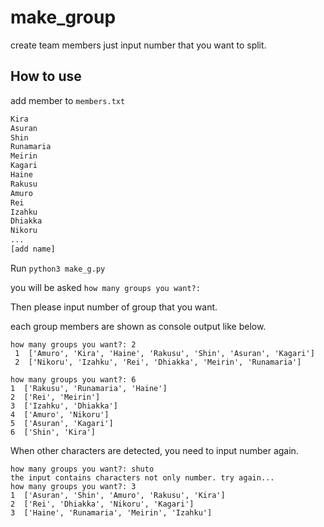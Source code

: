 # make_group
create team members just input number that you want to split.

## How to use

add member to `members.txt`

```txt:members.txt
Kira
Asuran
Shin
Runamaria
Meirin
Kagari
Haine
Rakusu
Amuro
Rei
Izahku
Dhiakka
Nikoru
...
[add name]
```


Run `python3 make_g.py`

you will be asked `how many groups you want?: `

Then please input number of group that you want.

each group members are shown as console output like below.

```console:
how many groups you want?: 2
 1  ['Amuro', 'Kira', 'Haine', 'Rakusu', 'Shin', 'Asuran', 'Kagari']
 2  ['Nikoru', 'Izahku', 'Rei', 'Dhiakka', 'Meirin', 'Runamaria']
 ```

 ```console:
how many groups you want?: 6
 1  ['Rakusu', 'Runamaria', 'Haine']
 2  ['Rei', 'Meirin']
 3  ['Izahku', 'Dhiakka']
 4  ['Amuro', 'Nikoru']
 5  ['Asuran', 'Kagari']
 6  ['Shin', 'Kira']
 ```

 When other characters are detected, you need to input number again.

 ```console:
how many groups you want?: shuto
the input contains characters not only number. try again...
how many groups you want?: 3
 1  ['Asuran', 'Shin', 'Amuro', 'Rakusu', 'Kira']
 2  ['Rei', 'Dhiakka', 'Nikoru', 'Kagari']
 3  ['Haine', 'Runamaria', 'Meirin', 'Izahku']
```
